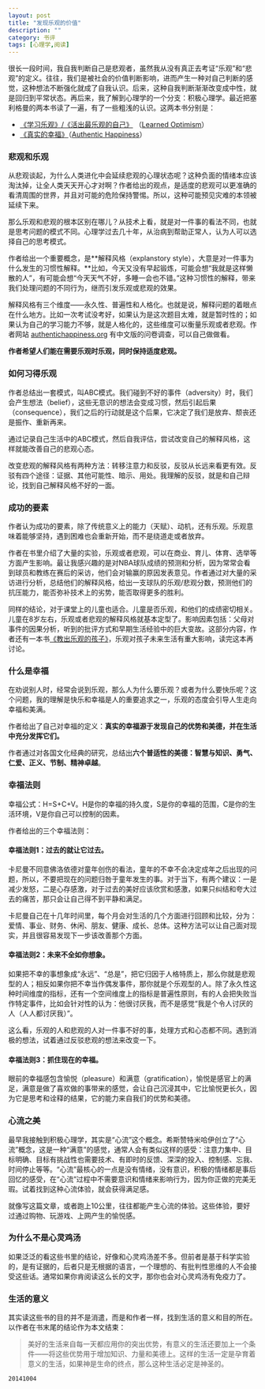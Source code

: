 ```yaml
---
layout: post
title: "发现乐观的价值"
description: ""
category: 书评
tags: [心理学,阅读]
---
```


很长一段时间，我自我判断自己是悲观者，虽然我从没有真正去考证“乐观”和“悲观”的定义。往往，我们是被社会的价值判断影响，进而产生一种对自己判断的感觉，这种想法不断强化就成了自我认识。后来，这种自我判断渐渐改变成中性，就是回归到平常状态。再后来，我了解到心理学的一个分支：积极心理学。最近把塞利格曼的两本书读了一遍，有了一些粗浅的认识。这两本书分别是：

+ [《学习乐观》/《活出最乐观的自己》](http://book.douban.com/subject/4934590/) （[Learned Optimism](http://book.douban.com/subject/1759903/)）
+ [《真实的幸福》](http://book.douban.com/subject/4934733/)（[Authentic Happiness](http://book.douban.com/subject/1764467/)）

### 悲观和乐观

从悲观谈起，为什么人类进化中会延续悲观的心理状态呢？这种负面的情绪本应该淘汰掉，让全人类天天开心才对啊？作者给出的观点，是适度的悲观可以更准确的看清周围的世界，并且对可能的危险保持警惕。所以，这种可能预见灾难的本领被延续下来。

那么乐观和悲观的根本区别在哪儿？从技术上看，就是对一件事的看法不同，也就是思考问题的模式不同。心理学过去几十年，从治病到帮助正常人，认为人可以选择自己的思考模式。

作者给出一个重要概念，是**解释风格（explanstory style），大意是对一件事为什么发生的习惯性解释。**比如，今天又没有早起锻炼，可能会想“我就是这样懒散的人”，有可能会想“今天天气不好，多睡一会也不错。”这种习惯性的解释，带来我们处理问题的不同行为，继而引发乐观或悲观的效果。

解释风格有三个维度——永久性、普遍性和人格化。也就是说，解释问题的着眼点在什么地方。比如一次考试没考好，如果认为是这次题目太难，就是暂时性的；如果认为自己的学习能力不够，就是人格化的，这些维度可以衡量乐观或者悲观。作者网站 [authentichappiness.org](http://authentichappiness.org/) 有中文版的问卷调查，可以自己做做看。

**作者希望人们能在需要乐观时乐观，同时保持适度悲观。**

### 如何习得乐观

作者总结出一套模式，叫ABC模式。我们碰到不好的事件（adversity）时，我们会产生想法（belief），这些无意识的想法会变成习惯，然后引起后果（consequence），我们之后的行动就是这个后果，它决定了我们是放弃、颓丧还是振作、重新再来。

通过记录自己生活中的ABC模式，然后自我评估，尝试改变自己的解释风格，这样就能改善自己的悲观心态。

改变悲观的解释风格有两种方法：转移注意力和反驳，反驳从长远来看更有效。反驳有四个途径：证据、其他可能性、暗示、用处。我理解的反驳，就是和自己辩论，找到自己解释风格不好的一面。

### 成功的要素

作者认为成功的要素，除了传统意义上的能力（天赋）、动机，还有乐观。乐观意味着能够坚持，遇到困难也会重新开始，而不是绕道走或者放弃。

作者在书里介绍了大量的实验，乐观或者悲观，可以在商业、育儿、体育、选举等方面产生影响。最让我感兴趣的是对NBA球队成绩的预测和分析，因为常常会看到球员和教练在赛后的采访，他们会对输赢的原因发表意见。作者通过对大量的采访进行分析，总结他们的解释风格，给出一支球队的乐观/悲观分数，预测他们的抗压能力，能否弥补技术上的劣势，能否取得更多的胜利。

同样的结论，对于课堂上的儿童也适合。儿童是否乐观，和他们的成绩密切相关。儿童在8岁左右，乐观或者悲观的解释风格就基本定型了。影响因素包括：父母对事件的因果分析，听到的批评方式和早期生活经验中的巨大变故。这部分内容，作者还有一本书[《教出乐观的孩子》](http://book.douban.com/subject/5299980/)，乐观对孩子未来生活有重大影响，读完这本再讨论。

### 什么是幸福

在劝说别人时，经常会说到乐观，那么人为什么要乐观？或者为什么要快乐呢？这个问题，我的理解是快乐和幸福是人的重要追求之一，乐观的态度会引导人生走向幸福和美满。

作者给出了自己对幸福的定义：**真实的幸福源于发现自己的优势和美德，并在生活中充分发挥它们。**

作者通过对各国文化经典的研究，总结出**六个普适性的美德：智慧与知识、勇气、仁爱、正义、节制、精神卓越**。

### 幸福法则

幸福公式：H=S+C+V。H是你的幸福的持久度，S是你的幸福的范围，C是你的生活环境，V是你自己可以控制的因素。

作者给出的三个幸福法则：

#### 幸福法则1：过去的就让它过去。

卡尼曼不同意佛洛依德对童年创伤的看法，童年的不幸不会决定成年之后出现的问题，所以，不要把现在的问题归咎于童年发生的事。对于当下，有两个建议：一是减少发怒，二是心存感激，对于过去的美好应该欣赏和感激，如果只纠结和夸大过去的痛苦，那只会让自己得不到平静和满足。

卡尼曼自己在十几年时间里，每个月会对生活的几个方面进行回顾和比较，分为：爱情、事业、财务、休闲、朋友、健康、成长、总体。这种方法可以让自己面对现实，并且很容易发现下一步该改善那个方面。

#### 幸福法则2：未来不全如你想象。

如果把不幸的事想象成“永远”、“总是”，把它归因于人格特质上，那么你就是悲观型的人；相反如果你把不幸当作偶发事件，那你就是个乐观型的人。除了永久性这种时间维度的指标，还有一个空间维度上的指标是普遍性原则，有的人会把失败当作特定事件，比如会针对性的认为：他很讨厌我，而不是感觉“我是个令人讨厌的人（人人都讨厌我）”。

这么看，乐观的人和悲观的人对一件事不好的事，处理方式和心态都不同。遇到消极的想法，试着通过反驳悲观的想法来改变一下。

#### 幸福法则3：抓住现在的幸福。

眼前的幸福感包含愉悦（pleasure）和满意（gratification），愉悦是感官上的满足，满意是做了喜欢做的事带来的感觉，会让自己沉浸其中，它比愉悦更长久，因为它是思考和诠释的结果，它的能力来自我们的优势和美德。

### 心流之美

最早我接触到积极心理学，其实是“心流”这个概念。希斯赞特米哈伊创立了“心流”概念，这是一种“满意”的感觉，通常人会有类似这样的感受：注意力集中、目标明确、目标有挑战性也需要技术、有即时的反馈、深深的投入、控制感、忘我、时间停止等等。“心流”最核心的一点是没有情绪，没有意识，积极的情绪都是事后回忆的感受，在“心流”过程中不需要意识和情绪来影响行为，因为你正做的完美无瑕。试着找到这种心流体验，就会获得满足感。

就像写这篇文章，或者跑上10公里，往往都能产生心流的体验。这些体验，要好过通过购物、玩游戏、上网产生的愉悦感。

### 为什么不是心灵鸡汤

如果泛泛的看这些书里的结论，好像和心灵鸡汤差不多。但前者是基于科学实验的，是有证据的，后者只是无根据的语言，一个理想的、有批判性思维的人不会接受这些话。通常如果你肯阅读这么长的文字，那你也会对心灵鸡汤有免疫力了。

### 生活的意义

其实读这些书的目的并不是消遣，而是和作者一样，找到生活的意义和目的所在。以作者在书末尾的结论作为本文结束：

> 美好的生活来自每一天都应用你的突出优势，有意义的生活还要加上一个条件——将这些优势用于增加知识、力量和美德上。这样的生活一定是孕育着意义的生活，如果神是生命的终点，那么这种生活必定是神圣的。

`20141004`